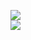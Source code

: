 [![](https://img.shields.io/badge/Made%20With-Github%20Spray-lightgrey.svg?style=for-the-badge&logo=github)](https://github.com/Annihil/github-spray#11771)  
[![](https://i.imgur.com/2DrTn0Z.gif)](https://github.com/Annihil/github-spray)